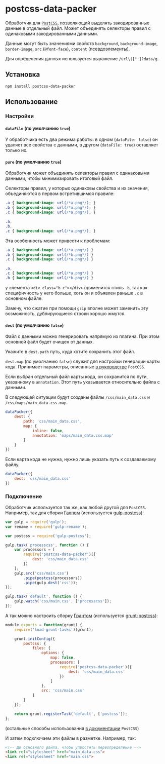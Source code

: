 # postcss-data-packer

Обработчик для [`PostCSS`](https://github.com/postcss/postcss), позволяющий выделять закодированные данные в отдельный файл. Может объединять селекторы правил с одинаковыми закодированными данными.

Данные могут быть значениями свойств `background`, `background-image`, `border-image`, `src` (`@font-face`), `content` (псевдоэлементы).

Для определения данных используется выражение `/url\(["']?data/g`.


## Установка

```
npm install postcss-data-packer
```


## Использование

### Настройки

#### `dataFile` (по умолчанию `true`)

У обработчика есть два режима работы: в одном (`dataFile: false`) он удаляет все свойства с данными, в другом (`dataFile: true`) оставляет только их.


#### `pure` (по умолчанию `true`)

Обработчик может объединять селекторы правил с одинаковыми данными, чтобы минимизировать итоговый файл.

Селекторы правил, у которых одинаковы свойства и их значения, объединяются в первом встретившимся правиле:

```css
.a { background-image: url(/*a.png*/); }
.b { background-image: url(/*a.png*/); }
.c { background-image: url(/*a.png*/); }
```
```css
.a,
.b,
.c { background-image: url(/*a.png*/); }
```

Эта особенность может привести к проблемам:

```css
.a { background-image: url(/*a.png*/) }
.b { background-image: url(/*b.png*/) }
.c { background-image: url(/*a.png*/) }
```
```css
.a,
.c { background-image: url(/*a.png*/) }
.b { background-image: url(/*b.png*/) }
```

у элемента `<div class="b c"></div>` применится стиль `.b`, так как специфичность у него больше, хоть он и объявлен раньше `.c` в основном файле.

Замечу, что сжатие при помощи `gzip` вполне может заменить эту возможность, дублирующиеся строки хорошо жмутся.


#### `dest` (по умолчанию `false`)

Файл с данными можно генерировать напрямую из плагина. При этом основной файл будет очищен от данных.

Укажите в `dest.path` путь, куда хотите сохранить этот файл.

`dest.map` (по умолчанию `false`) служит для настройки генерации карты кода. Принимает параметры, описанные [в руководстве](https://github.com/postcss/postcss#source-map) `PostCSS`.

Если выбран отдельный файл карты кода, он сохранится по пути, указанному в `annotation`. Этот путь указывается относительно файла с данными.

В следующей ситуации будут созданы файлы `/css/main_data.css` и `/css/maps/main_data.css.map`.

```js
dataPacker({
	dest: {
		path: 'css/main_data.css',
		map: {
			inline: false,
			annotation: 'maps/main_data.css.map'
		}
	}
})
```

Если карта кода не нужна, нужно лишь указать путь к создаваемому файлу.

```js
dataPacker({
	dest: 'css/main_data.css'
})
```


### Подключение

Обработчик используется так же, как любой другой для `PostCSS`. Например, так для сборки [Галпом](https://github.com/gulpjs/gulp) (используется [gulp-postcss](https://github.com/w0rm/gulp-postcss)):

```js
var gulp = require('gulp');
var rename = require('gulp-rename');

var postcss = require('gulp-postcss');

gulp.task('processcss', function () {
	var processors = [
		require('postcss-data-packer')({
			dest: 'css/main_data.css'
		})
	];
	gulp.src('css/main.css')
		.pipe(postcss(processors))
		.pipe(gulp.dest('css'));
});

gulp.task('default', function () {
	gulp.watch('css/main.css', ['processcss']);
});
```

А так можно настроить сборку [Грантом](https://github.com/gruntjs/grunt) (используется [grunt-postcss](https://github.com/nDmitry/grunt-postcss)):

```js
module.exports = function(grunt) {
	require('load-grunt-tasks')(grunt);

	grunt.initConfig({
		postcss: {
			files: {
				options: {
					map: false,
					processors: [
						require('postcss-data-packer')({
							dest: 'css/main_data.css'
						})
					]
				},
				src: 'css/main.css'
			}
		}
	});

	return grunt.registerTask('default', ['postcss']);
};
```

(остальные способы использования [в документации](https://github.com/postcss/postcss#usage) `PostCSS`)

И затем подключаем эти файлы в разметке. Например, так:

```html
<!-- До основного файла, чтобы упростить переопределение -->
<link rel="stylesheet" href="main_data.css">
<link rel="stylesheet" href="main.css">
```

